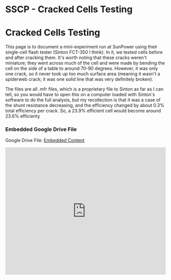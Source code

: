 # SSCP - Cracked Cells Testing

# Cracked Cells Testing

This page is to document a mini-experiment run at SunPower using their single-cell flash tester (Sinton FCT-350 I think). In it, we tested cells before and after cracking them. It's worth noting that these cracks weren't miniature; they went across much of the cell and were made by bending the cell on the side of a table to around 70-90 degrees. However, it was only one crack, so it never took up too much surface area (meaning it wasn't a spiderweb crack; it was one solid line that was very definitely broken).

The files are all .mfr files, which is a proprietary file to Sinton as far as I can tell, so you would have to open this on a computer loaded with Sinton's software to do the full analysis, but my recollection is that it was a case of the shunt resistance decreasing, and the efficiency changed by about 0.3% total efficiency per crack. So, a 23.9% efficient cell would become around 23.6% efficienty

[](https://drive.google.com/folderview?id=1Kr6Ct3962T3vcgA7-l0WzaOhLWG6Gt9h)

### Embedded Google Drive File

Google Drive File: [Embedded Content](https://drive.google.com/embeddedfolderview?id=1Kr6Ct3962T3vcgA7-l0WzaOhLWG6Gt9h#list)

<iframe width="100%" height="400" src="https://drive.google.com/embeddedfolderview?id=1Kr6Ct3962T3vcgA7-l0WzaOhLWG6Gt9h#list" frameborder="0"></iframe>

